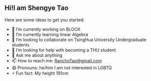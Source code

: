 ## Hi!I am Shengye Tao

Here are some ideas to get you started:

- 🔭 I’m currently working on BLOCK
- 🌱 I’m currently learning linear Algebra
- 👯 I’m looking to collaborate on TsingHua University Undergraduate students
- 🤔 I’m looking for help with becoming a THU student
- 💬 Ask me about anything
- 📫 How to reach me: RanchoTao@gmail.com
- 😄 Pronouns: he/him  I am not interested in LGBTQ
- ⚡ Fun fact: My height 191cm
